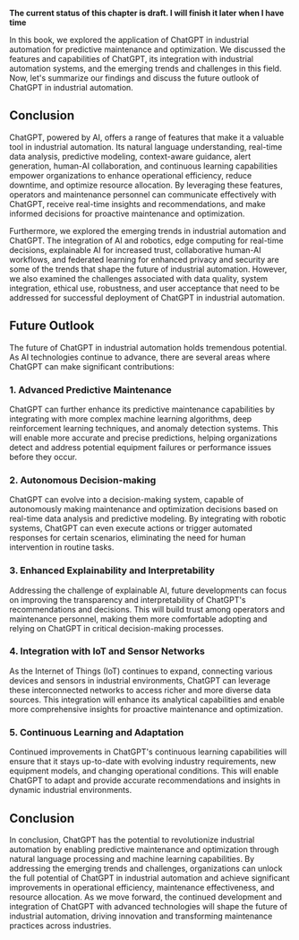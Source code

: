 **The current status of this chapter is draft. I will finish it later when I have time**

In this book, we explored the application of ChatGPT in industrial automation for predictive maintenance and optimization. We discussed the features and capabilities of ChatGPT, its integration with industrial automation systems, and the emerging trends and challenges in this field. Now, let's summarize our findings and discuss the future outlook of ChatGPT in industrial automation.

**Conclusion**
--------------

ChatGPT, powered by AI, offers a range of features that make it a valuable tool in industrial automation. Its natural language understanding, real-time data analysis, predictive modeling, context-aware guidance, alert generation, human-AI collaboration, and continuous learning capabilities empower organizations to enhance operational efficiency, reduce downtime, and optimize resource allocation. By leveraging these features, operators and maintenance personnel can communicate effectively with ChatGPT, receive real-time insights and recommendations, and make informed decisions for proactive maintenance and optimization.

Furthermore, we explored the emerging trends in industrial automation and ChatGPT. The integration of AI and robotics, edge computing for real-time decisions, explainable AI for increased trust, collaborative human-AI workflows, and federated learning for enhanced privacy and security are some of the trends that shape the future of industrial automation. However, we also examined the challenges associated with data quality, system integration, ethical use, robustness, and user acceptance that need to be addressed for successful deployment of ChatGPT in industrial automation.

**Future Outlook**
------------------

The future of ChatGPT in industrial automation holds tremendous potential. As AI technologies continue to advance, there are several areas where ChatGPT can make significant contributions:

### 1. Advanced Predictive Maintenance

ChatGPT can further enhance its predictive maintenance capabilities by integrating with more complex machine learning algorithms, deep reinforcement learning techniques, and anomaly detection systems. This will enable more accurate and precise predictions, helping organizations detect and address potential equipment failures or performance issues before they occur.

### 2. Autonomous Decision-making

ChatGPT can evolve into a decision-making system, capable of autonomously making maintenance and optimization decisions based on real-time data analysis and predictive modeling. By integrating with robotic systems, ChatGPT can even execute actions or trigger automated responses for certain scenarios, eliminating the need for human intervention in routine tasks.

### 3. Enhanced Explainability and Interpretability

Addressing the challenge of explainable AI, future developments can focus on improving the transparency and interpretability of ChatGPT's recommendations and decisions. This will build trust among operators and maintenance personnel, making them more comfortable adopting and relying on ChatGPT in critical decision-making processes.

### 4. Integration with IoT and Sensor Networks

As the Internet of Things (IoT) continues to expand, connecting various devices and sensors in industrial environments, ChatGPT can leverage these interconnected networks to access richer and more diverse data sources. This integration will enhance its analytical capabilities and enable more comprehensive insights for proactive maintenance and optimization.

### 5. Continuous Learning and Adaptation

Continued improvements in ChatGPT's continuous learning capabilities will ensure that it stays up-to-date with evolving industry requirements, new equipment models, and changing operational conditions. This will enable ChatGPT to adapt and provide accurate recommendations and insights in dynamic industrial environments.

**Conclusion**
--------------

In conclusion, ChatGPT has the potential to revolutionize industrial automation by enabling predictive maintenance and optimization through natural language processing and machine learning capabilities. By addressing the emerging trends and challenges, organizations can unlock the full potential of ChatGPT in industrial automation and achieve significant improvements in operational efficiency, maintenance effectiveness, and resource allocation. As we move forward, the continued development and integration of ChatGPT with advanced technologies will shape the future of industrial automation, driving innovation and transforming maintenance practices across industries.
